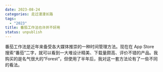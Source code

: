 ```yaml
---
date: 2023-08-24
categories: 走过漫漫长路
tags:
  - "2023"
title: 番茄工作法也许并不好用
status: unpublish
---
```


番茄工作法是近年来备受各大媒体推崇的一种时间管理方法。现在在 App Store 搜索“番茄”二字，就可以看到一大堆设计精美、下载量颇高、评价不错的产品。我购买的是名气很大的“Forest”，但使用了半年后，我对这一套方法论有了一些不同的看法。
